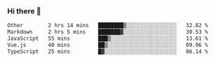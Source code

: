 ### Hi there 👋

<!--
**WShiBin/WShiBin** is a ✨ _special_ ✨ repository because its `README.md` (this file) appears on your GitHub profile.

Here are some ideas to get you started:

- 🔭 I’m currently working on ...
- 🌱 I’m currently learning ...
- 👯 I’m looking to collaborate on ...
- 🤔 I’m looking for help with ...
- 💬 Ask me about ...
- 📫 How to reach me: ...
- 😄 Pronouns: ...
- ⚡ Fun fact: ...
-->

<!--START_SECTION:waka-->

```txt
Other        2 hrs 14 mins   ████████▒░░░░░░░░░░░░░░░░   32.82 %
Markdown     2 hrs 5 mins    ███████▓░░░░░░░░░░░░░░░░░   30.53 %
JavaScript   55 mins         ███▒░░░░░░░░░░░░░░░░░░░░░   13.61 %
Vue.js       40 mins         ██▒░░░░░░░░░░░░░░░░░░░░░░   09.96 %
TypeScript   25 mins         █▓░░░░░░░░░░░░░░░░░░░░░░░   06.14 %
```

<!--END_SECTION:waka-->
